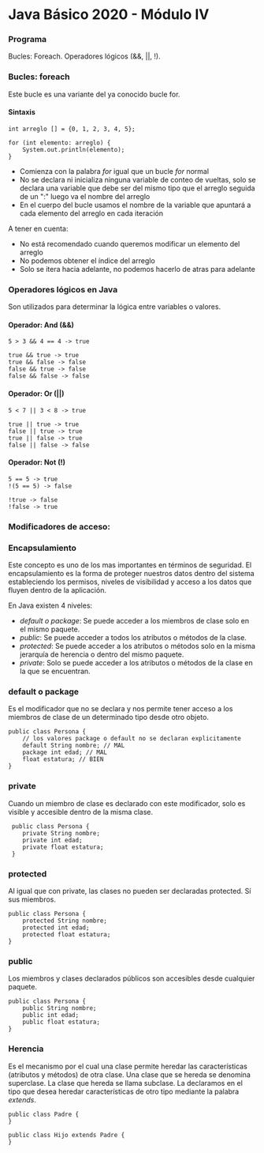 # Java Básico 2020 - Módulo IV

### Programa
Bucles: Foreach. Operadores lógicos (&&, ||, !). 

### Bucles: foreach

Este bucle es una variante del ya conocido bucle for. 

#### Sintaxis

    int arreglo [] = {0, 1, 2, 3, 4, 5};
    
    for (int elemento: arreglo) {
        System.out.println(elemento);
    }

- Comienza con la palabra *for* igual que un bucle *for* normal
- No se declara ni inicializa ninguna variable de conteo de vueltas,
solo se declara una variable que debe ser del mismo tipo que el arreglo seguida de un ":" luego va el nombre del arreglo
- En el cuerpo del bucle usamos el nombre de la variable que apuntará a cada elemento del arreglo en cada iteración
   
A tener en cuenta:
- No está recomendado cuando queremos modificar un elemento del arreglo
- No podemos obtener el índice del arreglo
- Solo se itera hacia adelante, no podemos hacerlo de atras para adelante


### Operadores lógicos en Java
Son utilizados para determinar la lógica entre variables o valores.

#### Operador: And (&&)

    5 > 3 && 4 == 4 -> true
    
    true && true -> true
    true && false -> false
    false && true -> false
    false && false -> false
        
#### Operador: Or (||)

    5 < 7 || 3 < 8 -> true
    
    true || true -> true
    false || true -> true
    true || false -> true
    false || false -> false
    
#### Operador: Not (!)

    5 == 5 -> true
    !(5 == 5) -> false
    
    !true -> false
    !false -> true
    
    
### Modificadores de acceso: 

### Encapsulamiento

Este concepto es uno de los mas importantes en términos de seguridad. 
El encapsulamiento es la forma de proteger nuestros datos dentro del sistema estableciendo los permisos, niveles de visibilidad y acceso a los datos que fluyen dentro de la aplicación.

En Java existen 4 niveles:

- *default o package*: Se puede acceder a los miembros de clase solo en el mismo paquete.
- *public*: Se puede acceder a todos los atributos o métodos de la clase. 
- *protected*: Se puede acceder a los atributos o métodos solo en la misma jerarquía de herencia o dentro del mismo paquete. 
- *private*: Solo se puede acceder a los atributos o métodos de la clase en la que se encuentran.


### default o package
Es el modificador que no se declara y nos permite tener acceso a los miembros de clase de un determinado
tipo desde otro objeto.

    public class Persona {
        // los valores package o default no se declaran explicitamente
        default String nombre; // MAL
        package int edad; // MAL
        float estatura; // BIEN
    }

### private
Cuando un miembro de clase es declarado con este modificador, solo es visible y accesible dentro de la misma clase.

     public class Persona {
        private String nombre;
        private int edad;
        private float estatura;
     }
  
### protected
Al igual que con private, las clases no pueden ser declaradas protected. Sí sus miembros.

    public class Persona {
        protected String nombre;
        protected int edad;
        protected float estatura;
    }
    
### public
Los miembros y clases declarados públicos son accesibles desde cualquier paquete.
    
    public class Persona {
        public String nombre;
        public int edad;
        public float estatura;
    }


### Herencia
Es el mecanismo por el cual una clase permite heredar las características (atributos y métodos) de otra clase. Una clase que se hereda se denomina superclase. La clase que hereda se llama subclase.
La declaramos en el tipo que desea heredar características de otro tipo mediante la palabra *extends*.

    public class Padre {
    }
    
    public class Hijo extends Padre {
    }
    